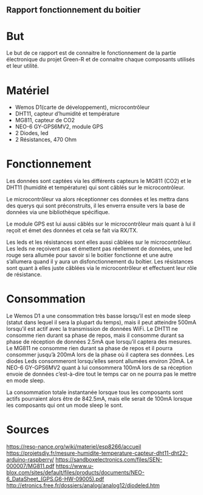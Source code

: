 ## Rapport fonctionnement du boitier

# But 
Le but de ce rapport est de connaitre le fonctionnement de la partie électronique du projet Green-R et de connaitre chaque composants utilisés et leur utilité. 
# Matériel 
-	Wemos D1(carte de développement), microcontrôleur 
-	DHT11, capteur d’humidité et température
-	MG811, capteur de CO2
-	NEO-6 GY-GPS6MV2, module GPS
-	2 Diodes, led
-	2 Résistances, 470 Ohm

# Fonctionnement
Les données sont captées via les différents capteurs le MG811 (CO2) et le DHT11 (humidité et température) qui sont câblés sur le microcontrôleur. 

Le microcontrôleur va alors réceptionner ces données et les mettra dans des querys qui sont préconstruits, il les enverra ensuite vers la base de données via une bibliothèque spécifique. 

Le module GPS est lui aussi câblés sur le microcontrôleur mais quant à lui il reçoit et émet des données et cela se fait via RX/TX. 

Les leds et les résistances sont elles aussi câblées sur le microcontrôleur. Les leds ne reçoivent pas et émettent pas réellement de données, une led rouge sera allumée pour savoir si le boitier fonctionne et une autre s’allumera quand il y aura un disfonctionnement du boîtier. Les résistances sont quant à elles juste câblées via le microcontrôleur et effectuent leur rôle de résistance. 

# Consommation 
Le Wemos D1 a une consommation très basse lorsqu’il est en mode sleep (statut dans lequel il sera la plupart du temps), mais il peut atteindre 500mA lorsqu’il est actif avec la transmission de données WiFi. 
Le DHT11 ne consomme rien durant sa phase de repos, mais il consomme durant sa phase de réception de données 2.5mA que lorsqu’il captera des mesures. 
Le MG811 ne consomme rien durant sa phase de repos et il pourra consommer jusqu’à 200mA lors de la phase où il captera ses données.
Les diodes Leds consommeront lorsqu’elles seront allumées environ 20mA.
Le NEO-6 GY-GPS6MV2 quant à lui consommera 100mA lors de sa réception envoie de données c’est-à-dire tout le temps car on ne pourra pas le mettre en mode sleep.

La consommation totale instantanée lorsque tous les composants sont actifs pourraient alors être de 842.5mA, mais elle serait de 100mA lorsque les composants qui ont un mode sleep le sont. 

# Sources
https://reso-nance.org/wiki/materiel/esp8266/accueil
https://projetsdiy.fr/mesure-humidite-temperature-capteur-dht11-dht22-arduino-raspberry/
https://sandboxelectronics.com/files/SEN-000007/MG811.pdf
https://www.u-blox.com/sites/default/files/products/documents/NEO-6_DataSheet_(GPS.G6-HW-09005).pdf
http://etronics.free.fr/dossiers/analog/analog12/diodeled.htm

